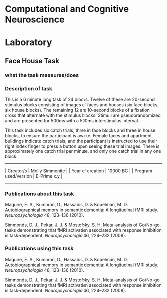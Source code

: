 # Computational and Cognitive Neuroscience
# Laboratory

## Face House Task

### what the task measures/does

### Description of task

This is a 6 minute long task of 24 blocks. Twelve of these are 20-second stimulus blocks consisting of images of faces and houses (six face blocks, six house blocks). The remaining 12 are 10-second blocks of a fixation cross that alternate with the stimulus blocks. Stimuli are pseudorandomized and are presented for 500ms with a 500ms interstimulus interval. 

This task includes six catch trials, three in face blocks and three in house blocks, to ensure the participant is awake. Female faces and apartment buildings indicate catch trials, and the participant is instructed to use their right index finger to press a button upon seeing these trial images. There is approximately one catch trial per minute, and only one catch trial in any one block. 

* * *
| Creator/s            | Molly Simmonite |
| Year of creation     | 10000 BC        |
| Program used/version | E-Prime x.y     |
* * * 

### Publications about this task
Maguire, E. A., Kumaran, D., Hassabis, D. & Kopelman, M. D. Autobiographical memory in semantic
dementia: A longitudinal fMRI study. _Neuropsychologia_ 48, 123–136 (2010).

Simmonds, D. J., Pekar, J. J. & Mostofsky, S. H. Meta-analysis of Go/No-go tasks demonstrating that fMRI
activation associated with response inhibition is task-dependent. _Neuropsychologia_ 46, 224–232 (2008).

### Publications using this task 
Maguire, E. A., Kumaran, D., Hassabis, D. & Kopelman, M. D. Autobiographical memory in semantic
dementia: A longitudinal fMRI study. _Neuropsychologia_ 48, 123–136 (2010).

Simmonds, D. J., Pekar, J. J. & Mostofsky, S. H. Meta-analysis of Go/No-go tasks demonstrating that fMRI
activation associated with response inhibition is task-dependent. _Neuropsychologia_ 46, 224–232 (2008).




 
